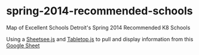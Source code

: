spring-2014-recommended-schools
===============================

Map of Excellent Schools Detroit's Spring 2014 Recommended K8 Schools

Using a [Sheetsee.js](http://jlord.github.io/sheetsee.js/) and [Tabletop.js](https://github.com/jsoma/tabletop) to pull and display information from this [Google Sheet](https://docs.google.com/a/excellentschoolsdetroit.org/spreadsheet/ccc?key=0AtLDi9SHMwnrdDVMVWhfUVVNdFBMSlprc0x1YnQ1Vnc&usp=drive_web#gid=0)
